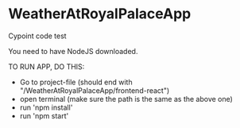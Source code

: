 # WeatherAtRoyalPalaceApp
Cypoint code test

You need to have NodeJS downloaded.

TO RUN APP, DO THIS:
* Go to project-file (should end with "/WeatherAtRoyalPalaceApp/frontend-react")
* open terminal (make sure the path is the same as the above one)
* run 'npm install'
* run 'npm start'
